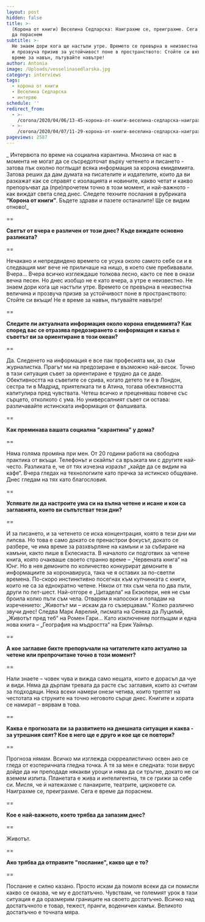 ```yaml
---
layout: post
hidden: false
title: >-
  (Корона от книги) Веселина Седларска: Наиграхме се, преиграхме. Сега е време
  да пораснем
subtitle: >-
  Не знаем дори кога ще настъпи утре. Времето се превърна в неизвестна величина
  и прозвуча призив за устойчивост поне в пространството: Стойте си вкъщи! Не е
  време за навън, пътувайте навътре!
author: Antonia
image: /Uploads/vesselinasedlarska.jpg
category: interviews
tags:
  - корона от книги
  - Веселина Седларска
  - интервю
schedule: ''
redirect_from:
  - >-
    /corona/2020/04/06/13-45-корона-от-книги-веселина-седларска-наиграхме-се-преиграхме-сега-е-време-да-пораснем
  - >-
    /corona/2020/04/07/11-29-корона-от-книги-веселина-седларска-наиграхме-се-преиграхме-сега-е-време-да-пораснем
pageviews: 2587
---
```

_ Интервюта по време на социална карантина. Мнозина от нас в момента не могат да се съсредоточат върху четенето и писането - затова пък охолно поглъщат всяка информация за корона емидемията. Затова реших да дам думата на писателите и издателите, които да ви разкажат как се справят с изолацията и новините, какво четат и какво препоръчват да (пре)прочетем точно в този момент, и най-важното - как виждат света след днес. Следете техните послания в рубриката **“Корона от книги”**. Бъдете здрави и пазете останалите! Ще се видим отново!_

\==

**Светът от вчера е различен от този днес? Къде виждате основно разликата?**

\==

Нечакано и непредвидено времето се усука около самото себе си и в следващия миг вече не приличаше на нищо, в което сме пребивавали. Вчера… Вчера всичко изглеждаше толкова лесно, както се пее в онази вечна песен. Но днес изобщо не е като вчера, а утре е неизвестно. Не знаем дори кога ще настъпи утре. Времето се превърна в неизвестна величина и прозвуча призив за устойчивост поне в пространството: Стойте си вкъщи! Не е време за навън, пътувайте навътре!

\==

**Следите ли актуалната информация около корона епидемията? Как според вас се отразява предозирането с информация и какъв е съветът ви за ориентиране в този океан?**

\==

Да. Следенето на информация е все пак професията ми, аз съм журналистка. Прагът ми на предозиране е възможно най-висок. Точно в тази ситуация съвет за ориентиране е трудно да се даде. Обективността на съветите се срива, когато детето ти е в Лондон, сестра ти в Мадрид, приятелката ти в Атина, тогава обективността капитулира пред чувствата. Четеш всичко и преценяваш повече със сърцето, отколкото с ума. Но универсалният съвет си остава: различавайте истинската информация от фалшивата.

\==

**Как преминава вашата социална "карантина" у дома?**

\==

Няма голяма промяна при мен. От 20 години работя на свободна практика от вкъщи. Телефонът и скайпът са връзката ми с другите най-често. Разликата е, че от тях изчезна изразът „хайде да се видим на кафе“. Вчера гледах на технологиите като пречка за истинско общуване. Днес гледам на тях като благословия. 

\==

**Успявате ли да настроите ума си на вълна четене и исане и кои са заглавията, които ви съпътстват тези дни?**

\==

И за писането, и за четенето се иска концентрация, която в тези дни ми липсва. Но това е само докато се пренастрои фокусът, докато се разбере, че има време за разхвърляне на камъни и за събиране на камъни, както пише в Еклесиаста. В началото си подготвих за четене книга, която очакваше своето странно време – „Червената книга“ на Юнг. Но в нея демоните по количество конкурират демоните в информациите за коронавируса, така че я оставих за по-светли времена. По-скоро инстинктивно посегнах към купчинката с книги, които не са за еднократно четене. Някои от тях съм чела по два пъти, други по пет-шест. Най-отгоре е „Цитадела“ на Екзюпери, нея не съм броила колко пъти съм чела. Отварям я напосоки и попадам на изречението: „Животът ми – искам да го съзерцавам.“ Колко различно звучи днес! Следва Марк Аврелий, писмата на Сенека да Луцилий, „Животът пред теб“ на Ромен Гари… Като изключение поглъщам и една нова книга – „География на мъдростта“ на Ерик Уайнър.

\==

**А кое заглавие бихте препоръчали на читателите като актуално за четене или препрочитане точно в този момент?**

\==

Нали знаете – човек чува и вижда само нещата, които е дорасъл да чуе и види. Няма да дърпам тревата да расте със заглавия, които аз считам за подходящи. Нека всеки намери онези четива, които трептят на честотата на струните на точно неговото сърце днес. Книгите и хората се намират – вярвам в това. 

\==

**Каква е прогнозата ви за развитието на днешната ситуация и каква - за утрешния свят? Кое в него ще е друго и кое ще се повтори?**

\==

Прогноза нямам. Всичко ми изглежда сюрреалистично освен ако се гледа от езотеричната гледна точка. А тя за мен е следната: този вирус дойде да ни преподаде някакви уроци и няма да си тръгне, докато не си вземем изпита. Планетата е жива и интелигентна, тя се грижи за себе си. Мисля, че ѝ натежахме с панаирите, театрите, цирковете си. Наиграхме се, преиграхме. Сега е време да пораснем.

\==

**Кое е най-важното, което трябва да запазим днес?**

\==

Животът. 

\==

**Ако трябва да отправите "послание", какво ще е то?**

\==

Послание е силно казано. Просто искам да помоля всеки да си помисли какво се оказва, че му е достатъчно. Чувствам, че големият урок в тази ситуация е да оразмерим границите на своето достатъчно. Всичко над достатъчното е товар, тежест, пранги, воденичен камък. Великото достатъчно е точната мяра.

